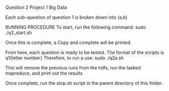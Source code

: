 Question 2 Project 1
Big Data

Each sub-question of question 1 is broken down into (a,b)

RUNNING PROCEDURE
To start, run the following command:
sudo ./q2_start.sh

Once this is complete, a Copy and complete will be printed.

From here, each question is ready to be tested.
The format of the scripts is q1{letter number}
Therefore, to run a use:
sudo ./q2a.sh

This will remove the previous runs from the hdfs, run the tasked mapreduce, 
and print out the results

Once complete, run the stop.sh script in the parent directory of this folder.

